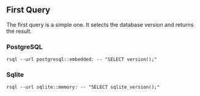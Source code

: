## First Query

The first query is a simple one. It selects the database version and returns the result.

### PostgreSQL

```shell
rsql --url postgresql::embedded: -- "SELECT version();"
```

### Sqlite

```shell
rsql --url sqlite::memory: -- "SELECT sqlite_version();"
```
